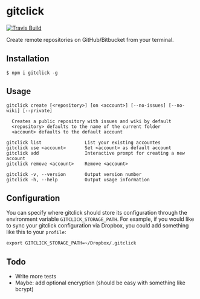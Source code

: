 # gitclick

[![Travis Build](http://img.shields.io/travis/maximilianschmitt/mirco.svg?style=flat)](https://travis-ci.org/maximilianschmitt/gitclick)

Create remote repositories on GitHub/Bitbucket from your terminal.

## Installation

```
$ npm i gitclick -g
```

## Usage

```
gitclick create [<repository>] [on <account>] [--no-issues] [--no-wiki] [--private]

  Creates a public repository with issues and wiki by default
  <repository> defaults to the name of the current folder
  <account> defaults to the default account

gitclick list                List your existing accountes
gitclick use <account>       Set <account> as default account
gitclick add                 Interactive prompt for creating a new account
gitclick remove <account>    Remove <account>

gitclick -v, --version       Output version number
gitclick -h, --help          Output usage information
```

## Configuration

You can specify where gitclick should store its configuration through the environment variable `GITCLICK_STORAGE_PATH`. For example, if you would like to sync your gitclick configuration via Dropbox, you could add something like this to your `profile`:

```
export GITCLICK_STORAGE_PATH=~/Dropbox/.gitclick
```

## Todo

* Write more tests
* Maybe: add optional encryption (should be easy with something like bcrypt)